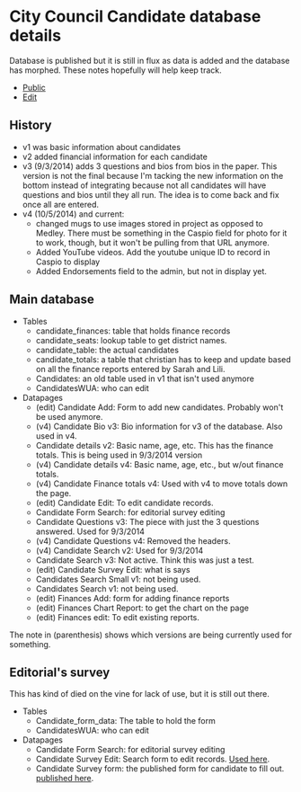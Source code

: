 City Council Candidate database details
=======================================

Database is published but it is still in flux as data is added and the database has morphed. These notes hopefully will help keep track.
  
  * [Public](http://projects.statesman.com/databases/city-council-districts/)
  * [Edit](http://projects.statesman.com/databases/city-council-districts/edit/)

## History

  * v1 was basic information about candidates
  * v2 added financial information for each candidate
  * v3 (9/3/2014) adds 3 questions and bios from bios in the paper. This version is not the final because I'm tacking the new information on the bottom instead of integrating because not all candidates will have questions and bios until they all run. The idea is to come back and fix once all are entered.
  * v4 (10/5/2014) and current:
    * changed mugs to use images stored in project as opposed to Medley. There must be something in the Caspio field for photo for it to work, though, but it won't be pulling from that URL anymore.
    * Added YouTube videos. Add the youtube unique ID to record in Caspio to display
    * Added Endorsements field to the admin, but not in display yet.

## Main database

  * Tables
    * candidate_finances: table that holds finance records
    * candidate_seats: lookup table to get district names.
    * candidate_table: the actual candidates
    * candidate_totals: a table that christian has to keep and update based on all the finance reports entered by Sarah and Lili.
    * Candidates: an old table used in v1 that isn't used anymore
    * CandidatesWUA: who can edit
  * Datapages
    * (edit) Candidate Add: Form to add new candidates. Probably won't be used anymore.
    * (v4) Candidate Bio v3: Bio information for v3 of the database. Also used in v4. 
    * Candidate details v2: Basic name, age, etc. This has the finance totals. This is being used in 9/3/2014 version
    * (v4) Candidate details v4: Basic name, age, etc., but w/out finance totals.
    * (v4) Candidate Finance totals v4: Used with v4 to move totals down the page.
    * (edit) Candidate Edit: To edit candidate records.
    * Candidate Form Search: for editorial survey editing
    * Candidate Questions v3: The piece with just the 3 questions answered. Used for 9/3/2014
    * (v4) Candidate Questions v4: Removed the headers.
    * (v4) Candidate Search v2: Used for 9/3/2014
    * Candidate Search v3: Not active. Think this was just a test.
    * (edit) Candidate Survey Edit: what is says
    * Candidates Search Small v1: not being used.
    * Candidates Search v1: not being used.
    * (edit) Finances Add: form for adding finance reports
    * (edit) Finances Chart Report: to get the chart on the page
    * (edit) Finances edit: To edit existing reports.

The note in (parenthesis) shows which versions are being currently used for something.

## Editorial's survey

This has kind of died on the vine for lack of use, but it is still out there.

  * Tables
    * Candidate_form_data: The table to hold the form
    * CandidatesWUA: who can edit
  * Datapages
    * Candidate Form Search: for editorial survey editing
    * Candidate Survey Edit: Search form to edit records. [Used here](http://projects.statesman.com/databases/city-council-districts/edit/survey_edit.php).
    * Candidate Survey form: the published form for candidate to fill out. [published here](http://www.mystatesman.com/interactive/news/city-council-candidate-form/).